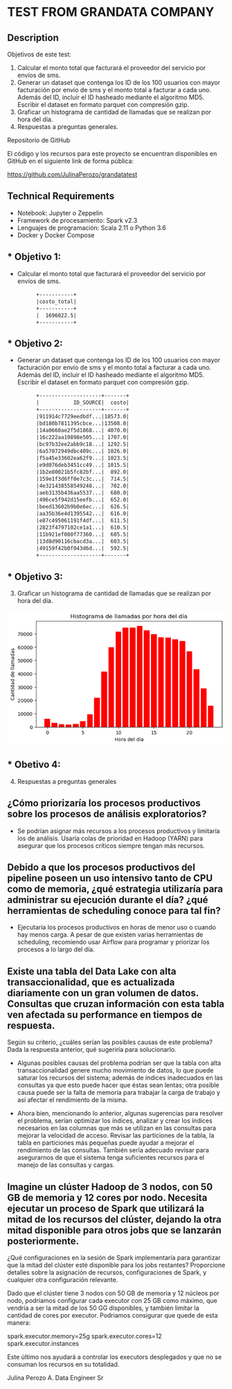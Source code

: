 # TEST FROM GRANDATA COMPANY

## Description
Objetivos de este test:
1. Calcular el monto total que facturará el proveedor del servicio por envíos de sms.
2. Generar un dataset que contenga los ID de los 100 usuarios con mayor facturación por
envío de sms y el monto total a facturar a cada uno. Además del ID, incluir el ID hasheado mediante el algoritmo MD5. Escribir el dataset en formato parquet con compresión gzip.
3. Graficar un histograma de cantidad de llamadas que se realizan por hora del día.
4. Respuestas a preguntas generales.

Repositorio de GitHub

El código y los recursos para este proyecto se encuentran disponibles en GitHub en el siguiente link de forma pública:

https://github.com/JulinaPerozo/grandatatest

## Technical Requirements

- Notebook: Jupyter o Zeppelin
- Framework de procesamiento: Spark v2.3
- Lenguajes de programación: Scala 2.11 o Python 3.6
- Docker y Docker Compose

## * Objetivo 1:
- Calcular el monto total que facturará el proveedor del servicio por envíos de sms.
  
            +-----------+
            |costo_total|
            +-----------+
            |  1696022.5|
            +-----------+

## * Objetivo 2:
- Generar un dataset que contenga los ID de los 100 usuarios con mayor facturación por
envío de sms y el monto total a facturar a cada uno. Además del ID, incluir el ID hasheado mediante el algoritmo MD5. Escribir el dataset en formato parquet con compresión gzip.

            +--------------------+-------+
            |           ID_SOURCE|  costo|
            +--------------------+-------+
            |911914c7729eedbdf...|18573.0|
            |bd180b7811395cbce...|13508.0|
            |14a0660ae2f5d1868...| 4070.0|
            |16c222aa19898e505...| 1707.0|
            |bc97b32ee2abb9c18...| 1292.5|
            |6a57072949dbc409c...| 1026.0|
            |f5a45e33602ea62f9...| 1023.5|
            |e9d076deb3451cc49...| 1015.5|
            |1b2e80021b5fc82bf...|  892.0|
            |159e1f3d6ff0e7c3c...|  714.5|
            |4e321438558549248...|  702.0|
            |aeb3135b436aa5537...|  680.0|
            |496ce5f942d15eefb...|  652.0|
            |beed13602b9b0e6ec...|  626.5|
            |aa35b36e4d1395542...|  616.0|
            |e87c495061191f4df...|  611.5|
            |2823f4797102ce1a1...|  610.5|
            |11b921ef080f77360...|  605.5|
            |13d8d90116cbacd3a...|  603.5|
            |49159f42b0f043d6d...|  592.5|
            +--------------------+-------+

## * Objetivo 3:
3. Graficar un histograma de cantidad de llamadas que se realizan por hora del día.

  <img width="970" alt="image" src="https://github.com/JulinaPerozo/grandatatest/blob/main/hist.png">



## * Obetivo 4:
4. Respuestas a preguntas generales

## ¿Cómo priorizaría los procesos productivos sobre los procesos de análisis exploratorios?

- Se podrían asignar más recursos a los procesos productivos y limitaría los de análisis. Usaría colas de prioridad en Hadoop (YARN) para asegurar que los procesos críticos siempre tengan más recursos.

## Debido a que los procesos productivos del pipeline poseen un uso intensivo tanto de CPU como de memoria, ¿qué estrategia utilizaría para administrar su ejecución durante el día? ¿qué herramientas de scheduling conoce para tal fin?
- Ejecutaría los procesos productivos en horas de menor uso o cuando hay menos carga. A pesar de que existen varias herramientas de scheduling, recomiendo usar Airflow para programar y priorizar los procesos a lo largo del día.

## Existe una tabla del Data Lake con alta transaccionalidad, que es actualizada diariamente con un gran volumen de datos. Consultas que cruzan información con esta tabla ven afectada su performance en tiempos de respuesta.
Según su criterio, ¿cuáles serían las posibles causas de este problema? Dada la respuesta anterior, qué sugeriría para solucionarlo.

- Algunas posibles causas del problema podrían ser que la tabla con alta transaccionalidad genere mucho movimiento de datos, lo que puede saturar los recursos del sistema; además de índices inadecuados en las consultas ya que esto puede hacer que éstas sean lentas; otra posible causa puede ser la falta de memoria para trabajar la carga de trabajo y así afectar el rendimiento de la misma.

- Ahora bien, mencionando lo anterior, algunas sugerencias para resolver el problema, serían optimizar los índices, analizar y crear los índices necesarios en las columnas que más se utilizan en las consultas para mejorar la velocidad de acceso. Revisar las particiones de la tabla, la tabla en particiones más pequeñas puede ayudar a mejorar el rendimiento de las consultas.
También sería adecuado revisar para asegurarnos de que el sistema tenga suficientes recursos para el manejo de las consultas y cargas.

## Imagine un clúster Hadoop de 3 nodos, con 50 GB de memoria y 12 cores por nodo. Necesita ejecutar un proceso de Spark que utilizará la mitad de los recursos del clúster, dejando la otra mitad disponible para otros jobs que se lanzarán posteriormente.
¿Qué configuraciones en la sesión de Spark implementaría para garantizar que la mitad del clúster esté disponible para los jobs restantes? Proporcione detalles sobre la asignación de recursos, configuraciones de Spark, y cualquier otra configuración relevante.

Dado que el clúster tiene 3 nodos con 50 GB de memoria y 12 núcleos por nodo, podríamos configurar cada executor con 25 GB como máximo, que vendría a ser la mitad de los 50 GG disponibles, y también limitar la cantidad de cores por executor. Podriamos consigurar que quede de esta manera:

spark.executor.memory=25g
spark.executor.cores=12
spark.executor.instances 

Este último nos ayudará a controlar los executors desplegados y que no se consuman los recursos en su totalidad.



Julina Perozo A.
Data Engineer Sr

